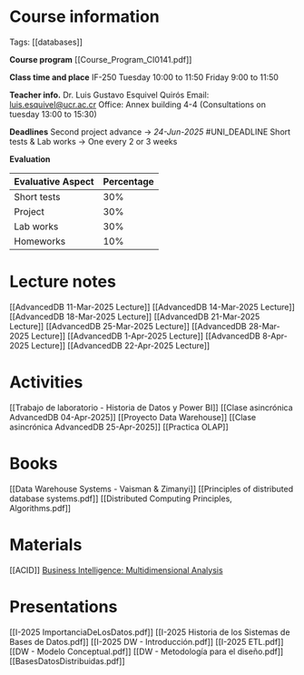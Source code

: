 # Course information
Tags: [[databases]]

**Course program**
[[Course_Program_CI0141.pdf]]

**Class time and place**
IF-250
Tuesday 10:00 to 11:50
Friday 9:00 to 11:50

**Teacher info.**
Dr. Luis Gustavo Esquivel Quirós
Email: luis.esquivel@ucr.ac.cr
Office: Annex building 4-4 (Consultations on tuesday 13:00 to 15:30)

**Deadlines**
Second project advance -> _24-Jun-2025_ #UNI_DEADLINE 
Short tests & Lab works -> One every 2 or 3 weeks

**Evaluation**

| Evaluative Aspect | Percentage |
| ----------------- | ---------- |
| Short tests       | 30%        |
| Project           | 30%        |
| Lab works         | 30%        |
| Homeworks         | 10%        |

# Lecture notes
[[AdvancedDB 11-Mar-2025 Lecture]]
[[AdvancedDB 14-Mar-2025 Lecture]]
[[AdvancedDB 18-Mar-2025 Lecture]]
[[AdvancedDB 21-Mar-2025 Lecture]]
[[AdvancedDB 25-Mar-2025 Lecture]]
[[AdvancedDB 28-Mar-2025 Lecture]]
[[AdvancedDB 1-Apr-2025 Lecture]]
[[AdvancedDB 8-Apr-2025 Lecture]]
[[AdvancedDB 22-Apr-2025 Lecture]]

# Activities
[[Trabajo de laboratorio - Historia de Datos y Power BI]]
[[Clase asincrónica AdvancedDB 04-Apr-2025]]
[[Proyecto Data Warehouse]]
[[Clase asincrónica AdvancedDB 25-Apr-2025]]
[[Practica OLAP]]

# Books
[[Data Warehouse Systems - Vaisman & Zimanyi]]
[[Principles of distributed database systems.pdf]]
[[Distributed Computing Principles, Algorithms.pdf]]

# Materials
[[ACID]]
[Business Intelligence: Multidimensional Analysis](https://www.youtube.com/watch?v=IhFkNmVmwn4)

# Presentations
[[I-2025 ImportanciaDeLosDatos.pdf]]
[[I-2025 Historia de los Sistemas de Bases de Datos.pdf]]
[[I-2025 DW - Introducción.pdf]]
[[I-2025 ETL.pdf]]
[[DW - Modelo Conceptual.pdf]]
[[DW - Metodología para el diseño.pdf]]
[[BasesDatosDistribuidas.pdf]]
